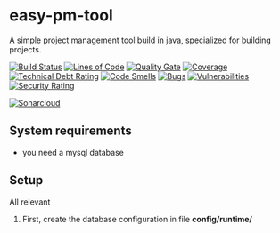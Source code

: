 # easy-pm-tool

A simple project management tool build in java, specialized for building projects.

[![Build Status](https://travis-ci.org/JuKu/easy-pm-tool.svg?branch=master)](https://travis-ci.org/JuKu/easy-pm-tool)
[![Lines of Code](https://sonarcloud.io/api/project_badges/measure?project=com.jukusoft%3Apm-tool-parent&metric=ncloc)](https://sonarcloud.io/dashboard/index/com.jukusoft%3Apm-tool-parent) 
[![Quality Gate](https://sonarcloud.io/api/project_badges/measure?project=com.jukusoft%3Apm-tool-parent&metric=alert_status)](https://sonarcloud.io/dashboard/index/com.jukusoft%3Apm-tool-parent) 
[![Coverage](https://sonarcloud.io/api/project_badges/measure?project=com.jukusoft%3Apm-tool-parent&metric=coverage)](https://sonarcloud.io/dashboard/index/com.jukusoft%3Apm-tool-parent) 
[![Technical Debt Rating](https://sonarcloud.io/api/project_badges/measure?project=com.jukusoft%3Apm-tool-parent&metric=sqale_index)](https://sonarcloud.io/dashboard/index/com.jukusoft%3Apm-tool-parent) 
[![Code Smells](https://sonarcloud.io/api/project_badges/measure?project=com.jukusoft%3Apm-tool-parent&metric=code_smells)](https://sonarcloud.io/dashboard/index/com.jukusoft%3Apm-tool-parent) 
[![Bugs](https://sonarcloud.io/api/project_badges/measure?project=com.jukusoft%3Apm-tool-parent&metric=bugs)](https://sonarcloud.io/dashboard/index/com.jukusoft%3Apm-tool-parent) 
[![Vulnerabilities](https://sonarcloud.io/api/project_badges/measure?project=com.jukusoft%3Apm-tool-parent&metric=vulnerabilities)](https://sonarcloud.io/dashboard/index/com.jukusoft%3Apm-tool-parent) 
[![Security Rating](https://sonarcloud.io/api/project_badges/measure?project=com.jukusoft%3Apm-tool-parent&metric=security_rating)](https://sonarcloud.io/dashboard/index/com.jukusoft%3Apm-tool-parent) 

[![Sonarcloud](https://sonarcloud.io/api/project_badges/quality_gate?project=com.jukusoft%3Apm-tool-parent)](https://sonarcloud.io/dashboard?id=com.jukusoft%3Apm-tool-parent)

## System requirements

  - you need a mysql database
  
## Setup

All relevant 
1. First, create the database configuration in file **config/runtime/**